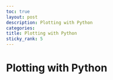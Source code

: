 ```yaml
---
toc: true
layout: post
description: Plotting with Python
categories: 
title: Plotting with Python
sticky_rank: 5
---
```


# Plotting with Python
